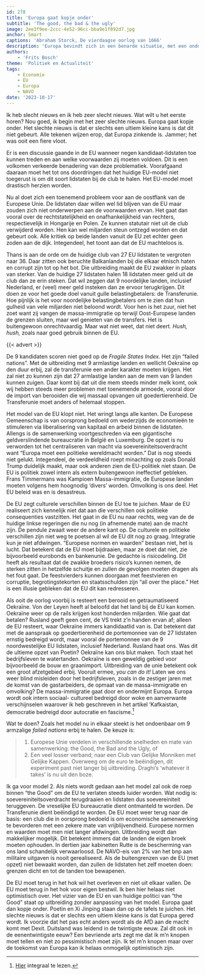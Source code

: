 ```yaml
---
id: 278
title: 'Europa gaat kopje onder'
subtitle: 'The good, the bad & the ugly'
image: 2ee3f9ee-2ccc-4e52-96cc-bba9e1f892d7.jpg
anchor: Smart
captions: 'Abraham Storck, De vierdaagse oorlog van 1666'
description: 'Europa bevindt zich in een benarde situatie, met een ondoeltreffend EU-model en problemen in Oost-Europa en op de Balkan. Uitbreiding van de EU met nog meer zwakke landen zal de transferunie verder belasten. Het is tijd voor een herziening van het EU-model.'
authors:
    - 'Frits Bosch'
theme: 'Politiek en Actualiteit'
tags:
    - Economie
    - EU
    - Europa
    - NAVO
date: '2023-10-17'
---
```


Ik heb slecht nieuws en ik heb zeer slecht nieuws. Wat wilt u het eerste horen? Nou goed, ik begin met het zeer slechte nieuws. Europa gaat kopje onder. Het slechte nieuws is dat er slechts een ultiem kleine kans is dat dit niet gebeurt. Alle tekenen wijzen erop, dat Europa zinkende is. Jammer; het was ooit een fiere vloot.

Er is een discussie gaande in de EU wanneer negen kandidaat-lidstaten toe kunnen treden en aan welke voorwaarden zij moeten voldoen. Dit is een volkomen verkeerde benadering van deze problematiek. Voorafgaand daaraan moet het tot ons doordringen dat het huidige EU-model niet toegerust is om dit soort lidstaten bij de club te halen. Het EU-model moet drastisch herzien worden.

Nu al doet zich een toenemend probleem voor aan de oostflank van de Europese Unie. De lidstaten daar willen wel lid blijven van de EU maar zouden zich niet onderwerpen aan de voorwaarden ervan. Het gaat dan vooral over de rechtstatelijkheid en onafhankelijkheid van rechters, respectievelijk in Hongarije en Polen. Ze kunnen statutair niet uit de club verwijderd worden. Hen kan wel miljarden steun ontzegd worden en dat gebeurt ook. Alle kritiek op beide landen vanuit de EU zet echter geen zoden aan de dijk. Integendeel, het toont aan dat de EU machteloos is.

Thans is aan de orde om de huidige club van 27 EU lidstaten te vergroten naar 36. Daar zitten ook beruchte  Balkanlanden bij die elkaar etnisch haten en corrupt zijn tot op het bot. Die uitbreiding maakt de EU zwakker in plaats van sterker. Van de huidige 27 lidstaten halen 18 lidstaten meer geld uit de club dan ze erin steken. Dat wil zeggen dat 9 noordelijke landen, inclusief Nederland, er (veel) meer geld insteken dan ze ervoor terugkrijgen. Dit doen ze voor het goede doel vanuit gulle belastingbetalers: de Transferunie. Hoe pijnlijk is het voor noordelijke belastingbetalers om te zien dat hun gulheid van vele miljarden niet beloond wordt. Voor hen is het zuur, niet het zoet want zij vangen de massa-immigratie op terwijl Oost-Europese landen de grenzen sluiten, maar wel genieten van de transfers. Het is buitengewoon onrechtvaardig. Maar wat niet weet, dat niet deert. *Hush, hush,* zoals naar goed gebruik binnen de EU. 

{{< advert >}}

De 9 kandidaten scoren niet goed op de *Fragile States Index.* Het zijn “failed nations”. Met de uitbreiding met 9 armlastige landen en wellicht Oekraïne op den duur erbij, zal de transferunie een ander karakter moeten krijgen. Het zal niet zo kunnen zijn dat 27 armlastige landen aan de mem van 9 landen kunnen zuigen. Daar komt bij dat uit die mem steeds minder melk komt, ook wij hebben steeds meer problemen met toenemende armoede, vooral door de import van berooiden die wij massaal opvangen uit goedertierenheid. De Transferunie moet anders of helemaal stoppen.

Het model van de EU klopt niet. Het wringt langs alle kanten. De Europese Gemeenschap is van oorsprong bedoeld om wederzijds de economieën te stimuleren via liberalisering van kapitaal en arbeid binnen de lidstaten. Allengs is de samenwerking voortgeschreden via een gigantische geldverslindende bureaucratie in België en Luxemburg. De opzet is nu verworden tot het centraliseren van macht  via soevereiniteitsoverdracht want “Europa moet een politieke wereldmacht worden.” Dat is nog steeds niet gelukt. Integendeel, de verdeeldheid roept minachting op zoals Donald Trump duidelijk maakt, maar ook anderen zien de EU-politiek niet staan. De EU is politiek zowel intern als extern buitengewoon ineffectief gebleken. Frans Timmermans was Kampioen Massa-immigratie, de Europese landen moeten volgens hem hoognodig ‘divers’ worden. Omvolking is ons deel. Het EU beleid was en is desastreus.

De EU zegt culturele verschillen binnen de EU toe te juichen. Maar de EU realiseert zich kennelijk niet dat aan die verschillen ook politieke consequenties vastzitten. Het gaat in de EU nu naar rechts, weg van de de huidige linkse regeringen die nu nog (in afnemende mate) aan de macht zijn. De pendule zwaait weer de andere kant op. De culturele en politieke verschillen zijn niet weg te poetsen al wil de EU dit nog zo graag. Integratie kun je niet afdwingen. “Europese normen en waarden” bestaan niet, het is lucht. Dat betekent dat de EU moet bijdraaien, maar ze doet dat niet, zie bijvoorbeeld eurobonds en bankenunie. De gedachte is risicodeling. Dit heeft als resultaat dat de zwakke broeders risico’s kunnen nemen, de sterken zitten in hetzelfde schuitje en zullen de gevolgen moeten dragen als het fout gaat. De feestvierders kunnen doorgaan met feestvieren en corruptie, begrotingstekorten en staatsschulden zijn “all over the place.” Het is een illusie gebleken dat de EU dit kan redresseren.

Als ooit de oorlog voorbij is resteert een berooid en getraumatiseerd Oekraïne. Von der Leyen heeft al beloofd dat het land bij de EU kan komen. Oekraïne weer op de rails krijgen kost honderden miljarden. Wie gaat dat betalen? Rusland geeft geen cent, de VS trekt z’n handen ervan af; alleen de EU resteert, waar Oekraïne immers kandidaatlid van is. Dat betekent dat met de aanspraak op goedertierenheid de portemonnee van de 27 lidstaten ernstig bedreigd wordt, maar vooral de portemonnee van de 9 noordwestelijke EU lidstaten, inclusief Nederland. Rusland haat ons. Was dit de ultieme opzet van Poetin? Oekraïne kan ons blut maken. Toch staat het bedrijfsleven te watertanden. Oekraïne is een geweldig gebied voor bijvoorbeeld de bouw en graanimport. Uitbreiding van de unie betekent ook een groot afzetgebied erbij. Vooruit ermee, *you can do it!* Laten we ons weer blind misleiden door het bedrijfsleven, zoals in de zestiger jaren met de komst van de gastarbeiders, de opmaat van de massa-immigratie en omvolking? De massa-immigratie gaat door en ondermijnt Europa. Europa wordt ook intern sociaal- cultureel bedreigd door woke en aanverwante verschijnselen waarover ik heb geschreven in het artikel ‘Kafkaistan, democratie bedreigd door autocratie en fascisme.[^1]

Wat te doen? Zoals het model nu in elkaar steekt is het ondoenbaar om 9 armzalige *failed nations* erbij te halen. De keuze is:

> 1. Europese Unie verdelen in verschillende snelheden en mate van samenwerking: the Good, the Bad and the Ugly, of
> 2. Een veel losser verband; naar een Club van Gelijke Monniken met Gelijke Kappen. Overweeg om de euro te beëindigen, dit experiment past niet langer bij uitbreiding. Draghi’s ‘whatever it takes’ is nu uit den boze.

Ik ga voor model 2. Als niets wordt gedaan aan het model zal ook de roep binnen “the Good” om de EU te verlaten steeds luider worden. Wat nodig is: soevereiniteitsoverdracht terugdraaien en lidstaten dus soevereiniteit teruggeven. De vreselijke EU bureaucratie dient ontmanteld te worden. De Transferunie dient beëindigd te worden. De EU moet weer terug naar de basis: een club die in oorsprong bedoeld is om economische samenwerking te bevorderen met een zekere mate van vrijblijvendheid. Europese normen en waarden moet men niet langer afdwingen. Uitbreiding wordt dan makkelijker mogelijk. Dit betekent immers dat de landen de eigen broek moeten ophouden. In dertien jaar kabinetten Rutte is de bescherming van ons land schandelijk verwaarloosd. De NAVO-eis van 2% van het bnp aan militaire uitgaven is nooit gerealiseerd. Als de buitengrenzen van de EU (met opzet) niet bewaakt worden, dan zullen de lidstaten het zelf moeten doen: grenzen dicht en tot de tanden toe bewapenen.

De EU moet terug in het hok wil het overleven en niet uit elkaar vallen. De EU moet terug in het hok voor eigen bestwil. Ik ben hier helaas niet optimistisch over. Het vizier van de EU en van huidige politici van “the Good” staat op uitbreiding zonder aanpassing van het model. Europa gaat dan kopje onder. Poetin en Xi Jinping staan dan op de tafels te juichen. Het slechte nieuws is dat er slechts een ultiem kleine kans is dat Europa gered wordt.  Ik voorzie dat het pas echt anders wordt als de AfD aan de macht komt met Dexit. Duitsland was leidend in de twintigste eeuw. Zal dit ook in de eenentwintigste eeuw? Een bevriende arts zegt me dat ik m’n knopen moet tellen en niet zo pessimistisch moet zijn. Ik tel m’n knopen maar over de toekomst van Europa kan ik helaas onmogelijk optimistisch zijn.

[^1]: [Hier](https://reactionair.nl/artikelen/kafkaistan-democratie-bedreigd-door-autocratie-en-fascisme/) integraal te lezen.
